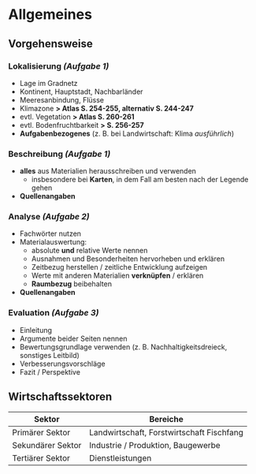 # Allgemeines

## Vorgehensweise

### Lokalisierung *(Aufgabe 1)*

- Lage im Gradnetz
- Kontinent, Hauptstadt, Nachbarländer
- Meeresanbindung, Flüsse
- Klimazone **> Atlas S. 254-255, alternativ S. 244-247**
- evtl. Vegetation **> Atlas S. 260-261**
- evtl. Bodenfruchtbarkeit **> S. 256-257**
- **Aufgabenbezogenes** (z. B. bei Landwirtschaft: Klima *ausführlich*)

### Beschreibung *(Aufgabe 1)*

- **alles** aus Materialien herausschreiben und verwenden
	- insbesondere bei **Karten**, in dem Fall am besten nach der Legende gehen
- **Quellenangaben**

### Analyse *(Aufgabe 2)*

- Fachwörter nutzen
- Materialauswertung:
	- absolute **und** relative Werte nennen
	- Ausnahmen und Besonderheiten hervorheben und erklären
	- Zeitbezug herstellen / zeitliche Entwicklung aufzeigen
	- Werte mit anderen Materialien **verknüpfen** / erklären
	- **Raumbezug** beibehalten
- **Quellenangaben**

### Evaluation *(Aufgabe 3)*

- Einleitung
- Argumente beider Seiten nennen
- Bewertungsgrundlage verwenden (z. B. Nachhaltigkeitsdreieck, sonstiges Leitbild)
- Verbesserungsvorschläge
- Fazit / Perspektive

## Wirtschaftssektoren

| Sektor | Bereiche |
| --- | --- |
Primärer Sektor | Landwirtschaft, Forstwirtschaft Fischfang |
Sekundärer Sektor | Industrie / Produktion, Baugewerbe |
Tertiärer Sektor | Dienstleistungen |

<!--stackedit_data:
eyJoaXN0b3J5IjpbODcwNzI3NDkwLC02OTY3OTYzOTMsLTE2OT
EzMjExMzAsLTI4NTI5NDMxMSwtODI0MzA2MjQxXX0=
-->